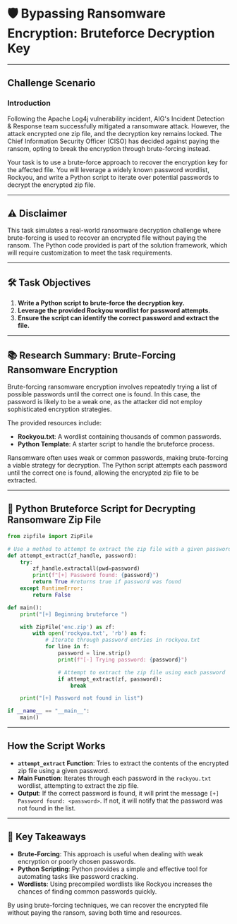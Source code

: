 # 🛡️ Bypassing Ransomware Encryption: Bruteforce Decryption Key

---

## **Challenge Scenario**

### **Introduction**  
Following the Apache Log4j vulnerability incident, AIG's Incident Detection & Response team successfully mitigated a ransomware attack. However, the attack encrypted one zip file, and the decryption key remains locked. The Chief Information Security Officer (CISO) has decided against paying the ransom, opting to break the encryption through brute-forcing instead.

Your task is to use a brute-force approach to recover the encryption key for the affected file. You will leverage a widely known password wordlist, Rockyou, and write a Python script to iterate over potential passwords to decrypt the encrypted zip file.

---

## **⚠️ Disclaimer**  
This task simulates a real-world ransomware decryption challenge where brute-forcing is used to recover an encrypted file without paying the ransom. The Python code provided is part of the solution framework, which will require customization to meet the task requirements.

---

## **🛠️ Task Objectives**

1. **Write a Python script to brute-force the decryption key.**
2. **Leverage the provided Rockyou wordlist for password attempts.**
3. **Ensure the script can identify the correct password and extract the file.**

---

## **📚 Research Summary: Brute-Forcing Ransomware Encryption**

Brute-forcing ransomware encryption involves repeatedly trying a list of possible passwords until the correct one is found. In this case, the password is likely to be a weak one, as the attacker did not employ sophisticated encryption strategies.

The provided resources include:
- **Rockyou.txt**: A wordlist containing thousands of common passwords.
- **Python Template**: A starter script to handle the bruteforce process.

Ransomware often uses weak or common passwords, making brute-forcing a viable strategy for decryption. The Python script attempts each password until the correct one is found, allowing the encrypted zip file to be extracted.

---

## **📝 Python Bruteforce Script for Decrypting Ransomware Zip File**

```python
from zipfile import ZipFile

# Use a method to attempt to extract the zip file with a given password
def attempt_extract(zf_handle, password):
    try:
        zf_handle.extractall(pwd=password)
        print(f"[+] Password found: {password}")
        return True #returns true if password was found
    except RuntimeError:
        return False

def main():
    print("[+] Beginning bruteforce ")

    with ZipFile('enc.zip') as zf:
        with open('rockyou.txt', 'rb') as f:
            # Iterate through password entries in rockyou.txt
            for line in f:
                password = line.strip()
                print(f"[-] Trying password: {password}")

                # Attempt to extract the zip file using each password
                if attempt_extract(zf, password):
                    break

    print("[+] Password not found in list")

if __name__ == "__main__":
    main()
```

---

## **How the Script Works**

- **`attempt_extract` Function**: Tries to extract the contents of the encrypted zip file using a given password.
- **Main Function**: Iterates through each password in the `rockyou.txt` wordlist, attempting to extract the zip file.
- **Output**: If the correct password is found, it will print the message `[+] Password found: <password>`. If not, it will notify that the password was not found in the list.

---

## **🧠 Key Takeaways**

- **Brute-Forcing**: This approach is useful when dealing with weak encryption or poorly chosen passwords.
- **Python Scripting**: Python provides a simple and effective tool for automating tasks like password cracking.
- **Wordlists**: Using precompiled wordlists like Rockyou increases the chances of finding common passwords quickly.

By using brute-forcing techniques, we can recover the encrypted file without paying the ransom, saving both time and resources.
